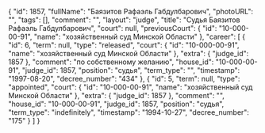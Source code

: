 {
    "id": 1857,
    "fullName": "Баязитов Рафаэль Габдулбарович",
    "photoURL": "",
    "tags": [],
    "comment": "",
    "layout": "judge",
    "title": "Судья Баязитов Рафаэль Габдулбарович",
    "court": null,
    "previousCourt": {
        "id": "10-000-00-91",
        "name": "хозяйственный суд Минской Области"
    },
    "career": [
        {
            "id": 6,
            "term": null,
            "type": "released",
            "court": {
                "id": "10-000-00-91",
                "name": "хозяйственный суд Минской Области"
            },
            "extra": {
                "judge_id": 1857
            },
            "comment": "по собственному желанию",
            "house_id": "10-000-00-91",
            "judge_id": 1857,
            "position": "судья",
            "term_type": "",
            "timestamp": "1997-08-20",
            "decree_number": "434"
        },
        {
            "id": 5,
            "term": null,
            "type": "appointed",
            "court": {
                "id": "10-000-00-91",
                "name": "хозяйственный суд Минской Области"
            },
            "extra": {
                "judge_id": 1857
            },
            "comment": "",
            "house_id": "10-000-00-91",
            "judge_id": 1857,
            "position": "судья",
            "term_type": "indefinitely",
            "timestamp": "1994-10-27",
            "decree_number": "175"
        }
    ]
}